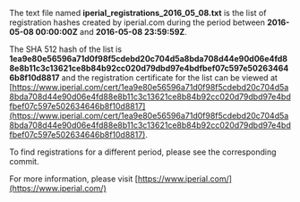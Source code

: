 The text file named **iperial_registrations_2016_05_08.txt** is the list of registration hashes created by iperial.com during the period between **2016-05-08 00:00:00Z** and **2016-05-08 23:59:59Z**.

The SHA 512 hash of the list is **1ea9e80e56596a71d0f98f5cdebd20c704d5a8bda708d44e90d06e4fd88e8b11c3c13621ce8b84b92cc020d79dbd97e4bdfbef07c597e502634646b8f10d8817** and the registration certificate for the list can be viewed at [https://www.iperial.com/cert/1ea9e80e56596a71d0f98f5cdebd20c704d5a8bda708d44e90d06e4fd88e8b11c3c13621ce8b84b92cc020d79dbd97e4bdfbef07c597e502634646b8f10d8817](https://www.iperial.com/cert/1ea9e80e56596a71d0f98f5cdebd20c704d5a8bda708d44e90d06e4fd88e8b11c3c13621ce8b84b92cc020d79dbd97e4bdfbef07c597e502634646b8f10d8817).

To find registrations for a different period, please see the corresponding commit.

For more information, please visit [https://www.iperial.com/](https://www.iperial.com/)
